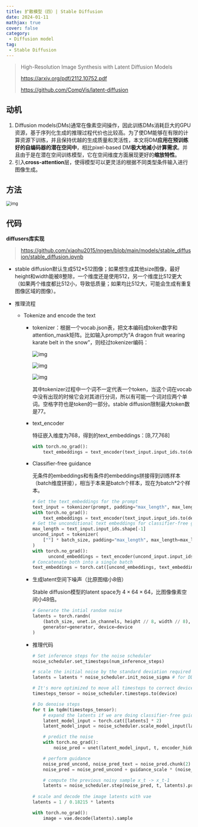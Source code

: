 ```yaml
---
title: 扩散模型（四）| Stable Diffusion
date: 2024-01-11
mathjax: true
cover: false
category:
 - Diffusion model
tag:
 - Stable Diffusion
---
```


>  High-Resolution Image Synthesis with Latent Diffusion Models
>
> https://arxiv.org/pdf/2112.10752.pdf
>
> https://github.com/CompVis/latent-diffusion

## 动机

1. Diffusion models(DMs)通常在像素空间操作，因此训练DMs消耗巨大的GPU资源，基于序列化生成的推理过程代价也比较高。为了使DM能够在有限的计算资源下训练，并且保持优越的生成质量和灵活性，本文将DM**应用在预训练好的自编码器的潜在空间中**，相比pixel-based DM**极大地减小计算需求**。并且由于是在潜在空间训练模型，它在空间维度方面展现更好的**缩放特性**。
2. 引入**cross-attention**层，使得模型可以更灵活的根据不同类型条件输入进行图像生成。

## 方法

<img src="https://lichtung612.eos-beijing-1.cmecloud.cn/2024/4-diffusion-models/0.jpg" alt="img" style="zoom:80%;" />

## 代码

**diffusers库实现**

>   https://github.com/xiaohu2015/nngen/blob/main/models/stable_diffusion/stable_diffusion.ipynb

- stable diffusion默认生成512*512图像；如果想生成其他size图像，最好height和width能被8整除，一个维度还是使用512，另一个维度比512更大（如果两个维度都比512小，导致低质量；如果均比512大，可能会生成有重复图像区域的图像）。

- 推理流程
  - Tokenize and encode the text
    - tokenizer：根据一个vocab.json表，把文本编码成token数字和attention_mask矩阵。比如输入prompt为“A dragon fruit wearing karate belt in the snow”，则经过tokenizer编码：
      
      ![img](https://lichtung612.eos-beijing-1.cmecloud.cn/2024/4-diffusion-models/1.jpg)
      
      ![img](https://lichtung612.eos-beijing-1.cmecloud.cn/2024/4-diffusion-models/2.jpg)
      
      ![img](https://lichtung612.eos-beijing-1.cmecloud.cn/2024/4-diffusion-models/3.jpg)
      
      其中tokenizer过程中一个词不一定代表一个token，当这个词在vocab中没有出现的时候它会对其进行分词，所以有可能一个词对应两个单词。空格字符也是token的一部分。stable diffusion限制最大token数是77。
      
    - text_encoder
    
       特征嵌入维度为768，得到的text_embeddings：[B,77,768]
    
       ```python
       with torch.no_grad():
           text_embeddings = text_encoder(text_input.input_ids.to(device))[0]
       ```

    - Classifier-free guidance
    
       无条件的embeddings和有条件的embeddings拼接得到训练样本（batch维度拼接），相当于本来是batch个样本，现在为batch*2个样本。
    
       ```python
       # Get the text_embeddings for the prompt
       text_input = tokenizer(prompt, padding="max_length", max_length=tokenizer.model_max_length, truncation=True, return_tensors="pt")
       with torch.no_grad():
           text_embeddings = text_encoder(text_input.input_ids.to(device))[0]
       # Get the unconditional text embeddings for classifier-free guidance
       max_length = text_input.input_ids.shape[-1]
       uncond_input = tokenizer(
           [""] * batch_size, padding="max_length", max_length=max_length, return_tensors="pt"
       )
       with torch.no_grad():
             uncond_embeddings = text_encoder(uncond_input.input_ids.to(device))[0]
       # Concatenate both into a single batch
       text_embeddings = torch.cat([uncond_embeddings, text_embeddings])
       ```
    
    - 生成latent空间下噪声（比原图缩小8倍）
    
       Stable diffusion模型的latent space为 $4 \times 64\times 64$，比图像像素空间小48倍。
    
       ```python
       # Generate the intial random noise
       latents = torch.randn(
           (batch_size, unet.in_channels, height // 8, width // 8), #unet.in_channels=4
           generator=generator, device=device
       )
       ```
    
    - 推理代码
    
       ```python
       # Set inference steps for the noise scheduler
       noise_scheduler.set_timesteps(num_inference_steps)
       
       # scale the initial noise by the standard deviation required by the scheduler
       latents = latents * noise_scheduler.init_noise_sigma # for DDIM, init_noise_sigma = 1.0
       
       # It's more optimized to move all timesteps to correct device beforehand
       timesteps_tensor = noise_scheduler.timesteps.to(device)
       
       # Do denoise steps
       for t in tqdm(timesteps_tensor):
           # expand the latents if we are doing classifier-free guidance to avoid doing two forward passes.
           latent_model_input = torch.cat([latents] * 2)
           latent_model_input = noise_scheduler.scale_model_input(latent_model_input, t) # for DDIM, do nothing
       
           # predict the noise
           with torch.no_grad():
               noise_pred = unet(latent_model_input, t, encoder_hidden_states=text_embeddings).sample
       
           # perform guidance
           noise_pred_uncond, noise_pred_text = noise_pred.chunk(2)
           noise_pred = noise_pred_uncond + guidance_scale * (noise_pred_text - noise_pred_uncond)
       
           # compute the previous noisy sample x_t -> x_t-1
           latents = noise_scheduler.step(noise_pred, t, latents).prev_sample
           
       # scale and decode the image latents with vae
       latents = 1 / 0.18215 * latents
       
       with torch.no_grad():
           image = vae.decode(latents).sample
       ```
    
       
